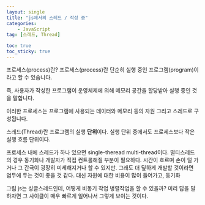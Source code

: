 ```yaml
---
layout: single
title: "js에서의 스레드 / 작성 중"
categories:
    - JavaScript
tag: [스레드, Thread]

toc: true
toc_sticky: true
---
```


프로세스(process)란?
프로세스(process)란 단순히 실행 중인 프로그램(program)이라고 할 수 있습니다.

즉, 사용자가 작성한 프로그램이 운영체제에 의해 메모리 공간을 할당받아 실행 중인 것을 말합니다.

이러한 프로세스는 프로그램에 사용되는 데이터와 메모리 등의 자원 그리고 스레드로 구성됩니다.

스레드(Thread)란 프로그램의 실행 **단위**이다. 실행 단위 중에서도 프로세스보다 작은 실행 흐름 단위이다.

프로세스 내에 스레드가 하나 있으면 single-theread multi-thread이다. 멀티스레드의 경우 동기화나 개발자가 직접 컨트롤해질 부분이 필요하다. 시간이 흐르며 손이 덜 가거나 그 간극이 굉장히 미세해지거나 할 수 있지만. 그래도 더 딮하게 개발할 것이라면 염두에 두는 것이 좋을 것 같다.
대신 자원에 대한 비용이 많이 들어가고, 동기화 

그럼 js는 싱글스레드인데, 어떻게 비동기 작업 병렬작업을 할 수 있을까?
미리 답을 말하자면 그 사이클이 매우 빠르게 일어나서 그렇게 보이는 것이다.

